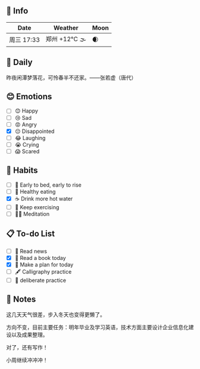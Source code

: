 ## 📅 Info

| Date           | Weather      | Moon |
| -------------- | ------------ | ---- |
| 周三 17:33 | 郑州 +12°C 🌫  | 🌒 |

## 📖 Daily

昨夜闲潭梦落花，可怜春半不还家。——张若虚（唐代）

## 😊 Emotions

- [ ] 😊 Happy
- [ ] 😢 Sad
- [ ] 😡 Angry
- [x] 😔 Disappointed
- [ ] 😂 Laughing
- [ ] 😭 Crying
- [ ] 😱 Scared

## 🍎 Habits

- [ ] 🌅 Early to bed, early to rise
- [ ] 🥕 Healthy eating
- [x] ☕️ Drink more hot water
- [ ] 💪 Keep exercising
- [ ] 🧘‍♂️ Meditation

## 📋 To-do List

- [ ] 📰 Read news
- [x] 📖 Read a book today
- [x] 📝 Make a plan for today
- [ ] 🖋️ Calligraphy practice
- [ ] 🎯 deliberate practice

## 📝 Notes

这几天天气很差，步入冬天也变得更懒了。

方向不变，目前主要任务：明年毕业及学习英语，技术方面主要设计企业信息化建设以及成果整理。

对了，还有写作！

小周继续冲冲冲！
